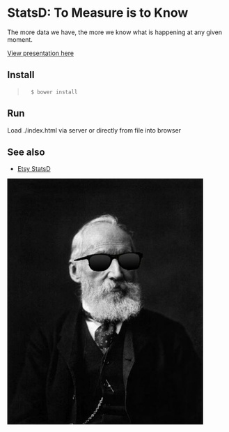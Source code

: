 # StatsD: To Measure is to Know
The more data we have, the more we know what is happening at any given moment.

[View presentation here](http://etalx.com/statds-presentation)

## Install
>       $ bower install

## Run
Load ./index.html via server or directly from file into browser

## See also
* [Etsy StatsD](https://github.com/etsy/statsd)

![Image of Lord Kelvin wearing sunglasses](img/Lord_Kelvin_photograph_cool.jpg)
